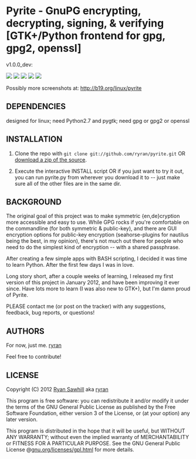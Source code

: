 Pyrite - GnuPG encrypting, decrypting, signing, & verifying [GTK+/Python frontend for gpg, gpg2, openssl]
===============================================================

v1.0.0_dev:

![](http://b19.org/linux/pyrite/1enc_txt.png)
![](http://b19.org/linux/pyrite/2clearsign_txt.png)
![](http://b19.org/linux/pyrite/3sign_file.png)
![](http://b19.org/linux/pyrite/4dec_txt.png)
![](http://b19.org/linux/pyrite/5openssl.png)

Possibly more screenshots at: http://b19.org/linux/pyrite

DEPENDENCIES
------------
designed for linux;
need Python2.7 and pygtk; 
need gpg or gpg2 or openssl


INSTALLATION
------------
1) Clone the repo with `git clone git://github.com/ryran/pyrite.git` OR [download a zip of the source](/ryran/pyrite/zipball/master).

2) Execute the interactive INSTALL script OR if you just want to try it out, you can run pyrite.py from wherever you download it to -- just make sure all of the other files are in the same dir.


BACKGROUND
----------

The original goal of this project was to make symmetric {en,de}cryption more accessible and easy to use. While GPG rocks if you're comfortable on the commandline (for both symmetric & public-key), and there are GUI encryption options for public-key encryption (seahorse-plugins for nautilus being the best, in my opinion), there's not much out there for people who need to do the simplest kind of encryption -- with a shared passphrase.

After creating a few simple apps with BASH scripting, I decided it was time to learn Python. After the first few days I was in love.

Long story short, after a couple weeks of learning, I released my first version of this project in January 2012, and have been improving it ever since. Have lots more to learn (I was also new to GTK+), but I'm damn proud of Pyrite.

PLEASE contact me (or post on the tracker) with any suggestions, feedback, bug reports, or questions!


AUTHORS
-------

For now, just me.
[ryran](https://github.com/ryran)

Feel free to contribute!


LICENSE
-------

Copyright (C) 2012 [Ryan Sawhill](http://b19.org) aka [ryran](https://github.com/ryran)

This program is free software: you can redistribute it and/or modify
it under the terms of the GNU General Public License as published by
the Free Software Foundation, either version 3 of the License, or
(at your option) any later version.

This program is distributed in the hope that it will be useful,
but WITHOUT ANY WARRANTY; without even the implied warranty of
MERCHANTABILITY or FITNESS FOR A PARTICULAR PURPOSE. See the GNU
General Public License @[gnu.org/licenses/gpl.html](http://gnu.org/licenses/gpl.html>) for more details.

